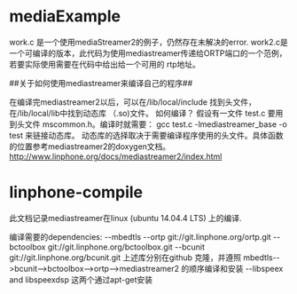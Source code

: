 # mediaExample

work.c 是一个使用mediaStreamer2的例子，仍然存在未解决的error.
work2.c是一个可编译的版本，此代码为使用mediastreamer传递给ORTP端口的一个范例，若要实际使用需要在代码中给出给一个可用的
rtp地址。


##关于如何使用mediastreamer来编译自己的程序##

在编译完mediastreamer2以后，可以在/lib/local/include 找到头文件， 在/lib/local/lib中找到动态库 （.so)文件。
如何编译？
假设有一文件 test.c 要用到头文件 mscommon.h。编译时就需要：
gcc test.c -lmediastreamer_base -o test
来链接动态库。
动态库的选择取决于需要编译程序使用的头文件。具体函数的位置参考mediastreamer2的doxygen文档。
http://www.linphone.org/docs/mediastreamer2/index.html

# linphone-compile
此文档记录mediastreamer在linux (ubuntu 14.04.4 LTS) 上的编译.

编译需要的dependencies: 
--mbedtls
--ortp git://git.linphone.org/ortp.git
--bctoolbox  git://git.linphone.org/bctoolbox.git
--bcunit  git://git.linphone.org/bcunit.git
上述库分别在github 克隆，并遵照 mbedtls-->bcunit-->bctoolbox-->ortp-->mediastreamer2 的顺序编译和安装
--libspeex and libspeexdsp 这两个通过apt-get安装
